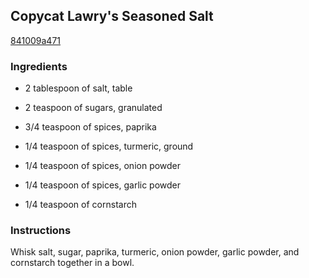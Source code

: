 ## Copycat Lawry's Seasoned Salt

[841009a471](http://allrecipes.com/recipe/copycat-lawrys-seasoned-salt/)

### Ingredients

 - 2 tablespoon of salt, table

 - 2 teaspoon of sugars, granulated

 - 3/4 teaspoon of spices, paprika

 - 1/4 teaspoon of spices, turmeric, ground

 - 1/4 teaspoon of spices, onion powder

 - 1/4 teaspoon of spices, garlic powder

 - 1/4 teaspoon of cornstarch

### Instructions

Whisk salt, sugar, paprika, turmeric, onion powder, garlic powder, and cornstarch together in a bowl.